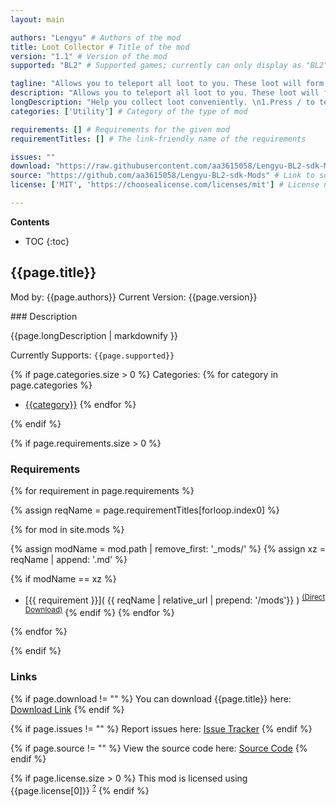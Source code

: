 ```yaml
---
layout: main

authors: "Lengyu" # Authors of the mod
title: Loot Collector # Title of the mod
version: "1.1" # Version of the mod
supported: "BL2" # Supported games; currently can only display as "BL2", "BL2 + TPS", or "TPS"

tagline: "Allows you to teleport all loot to you. These loot will form a circle around you and be sorted by rarity level." # A short description of the mod itself.
description: "Allows you to teleport all loot to you. These loot will form a circle around you and be sorted by rarity level." # This is set in order to keep the SEO proper
longDescription: "Help you collect loot conveniently. \n1.Press / to teleport all loot to you. These loot will form a circle around you and be sorted by rarity level. \n2.Press - (on keypad) to delete all white and green loot. \n3.Press Delete to delete all loot. (CAUTION)\nMission Items and ECHO will be excluded.\n<img height='360' src='https://raw.githubusercontent.com/aa3615058/Lengyu-BL2-sdk-Mods/main/LootCollector/LootCollector.jpg' width='640'>" # Description of what the mod can do
categories: ['Utility'] # Category of the type of mod

requirements: [] # Requirements for the given mod
requirementTitles: [] # The link-friendly name of the requirements

issues: ""
download: "https://raw.githubusercontent.com/aa3615058/Lengyu-BL2-sdk-Mods/main/LootCollector/LootCollector.zip"
source: "https://github.com/aa3615058/Lengyu-BL2-sdk-Mods" # Link to source code
license: ['MIT', 'https://choosealicense.com/licenses/mit'] # License name, link about the license from https://choosealicense.com/

---
```

**Contents**
* TOC
{:toc}

## {{page.title}}

Mod by: {{page.authors}}
Current Version: {{page.version}}

<p></p>
### Description

{{page.longDescription | markdownify }}

Currently Supports: `{{page.supported}}`

{% if page.categories.size > 0 %}
Categories:
{% for category in page.categories %}
  * [{{category}}](/types/{{category}})
{% endfor %}
<p></p>
{% endif %}

{% if page.requirements.size > 0 %}
### Requirements

{% for requirement in page.requirements %}

{% assign reqName = page.requirementTitles[forloop.index0] %}

{% for mod in site.mods %}

{% assign modName = mod.path | remove_first: '_mods/' %}
{% assign xz = reqName | append: '.md' %}

{% if modName == xz %}
* [{{ requirement }}]( {{ reqName | relative_url | prepend: '/mods'}} ) <sup>[(Direct Download)]({{mod.download}})</sup>
{% endif %}
{% endfor %}

{% endfor %}
<p></p>
{% endif %}

### Links

{% if page.download != "" %}
You can download {{page.title}} here: [Download Link]({{page.download}})
{% endif %}

{% if page.issues != "" %}
Report issues here: [Issue Tracker]({{page.issues}})
{% endif %}

{% if page.source != "" %}
View the source code here: [Source Code]({{page.source}})
{% endif %}

{% if page.license.size > 0 %}
This mod is licensed using {{page.license[0]}} <sup>[?]({{page.license[1]}})</sup>
{% endif %}
